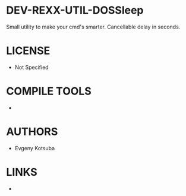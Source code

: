 DEV-REXX-UTIL-DOSSleep
======================

Small utility to make your cmd's smarter. Cancellable delay in seconds.

LICENSE
===============
* Not Specified

COMPILE TOOLS
===============
* 
 
AUTHORS
===============
* Evgeny Kotsuba

LINKS
===============
* 
